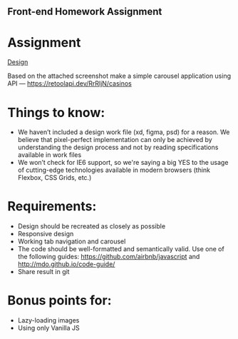 ## Front-end Homework Assignment

# Assignment
[Design](https://pokernews.box.com/s/5eralio5byxs2dj24ez49est8hbie8p5)

Based on the attached screenshot make a simple carousel application using API — https://retoolapi.dev/RrRljN/casinos

# Things to know:
* We haven’t included a design work file (xd, figma, psd) for a reason. We believe that pixel-perfect implementation can only be achieved by understanding the design process and not by reading specifications available in work files
* We won’t check for IE6 support, so we're saying a big YES to the usage of cutting-edge technologies available in modern browsers  (think Flexbox, CSS Grids, etc.)

# Requirements:
* Design should be recreated as closely as possible
* Responsive design
* Working tab navigation and carousel
* The code should be well-formatted and semantically valid. Use one of the following guides: https://github.com/airbnb/javascript and http://mdo.github.io/code-guide/
* Share result in git

# Bonus points for:
* Lazy-loading images
* Using only Vanilla JS

